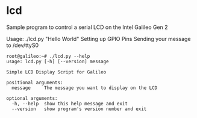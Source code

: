 # lcd
Sample program to control a serial LCD on the Intel Galileo Gen 2


Usage:
    ./lcd.py "Hello World"
    Setting up GPIO Pins
    Sending your message to /dev/ttyS0

    root@galileo:~# ./lcd.py --help
    usage: lcd.py [-h] [--version] message
    
    Simple LCD Display Script for Galileo
    
    positional arguments:
      message     The message you want to display on the LCD
    
    optional arguments:
      -h, --help  show this help message and exit
      --version   show program's version number and exit
